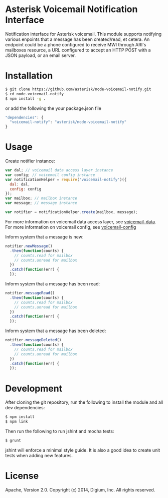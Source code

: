 # Asterisk Voicemail Notification Interface

Notification interface for Asterisk voicemail. This module supports notifying various enpoints that a message has been created/read, et cetera. An endpoint could be a phone configured to receive MWI through ARI's mailboxes resource, a URL configured to accept an HTTP POST with a JSON payload, or an email server.

# Installation

```bash
$ git clone https://github.com/asterisk/node-voicemail-notify.git
$ cd node-voicemail-notify
$ npm install -g .
```

or add the following the your package.json file

```JavaScript
"dependencies": {
  "voicemail-notify": "asterisk/node-voicemail-notify"
}
```

# Usage

Create notifier instance:

```JavaScript
var dal; // voicemail data access layer instance
var config; // voicemail config instance
var notificationHelper = require('voicemail-notify')({
  dal: dal,
  config: config
});
var mailbox; // mailbox instance
var message; // message instance

var notifier = notificationHelper.create(mailbox, message);
```

For more information on voicemail data access layer, see [voicemail-data](http://github.com/asterisk/node-voicemail-data). For more information on voicemail config, see [voicemail-config](http://github.com/asterisk/node-voicemail-config)

Inform system that a message is new:

```JavaScript
notifier.newMessage()
  .then(function(counts) {
    // counts.read for mailbox
    // counts.unread for mailbox
  })
  .catch(function(err) {
  });
```

Inform system that a message has been read:

```JavaScript
notifier.messageRead()
  .then(function(counts) {
    // counts.read for mailbox
    // counts.unread for mailbox
  })
  .catch(function(err) {
  });
```

Inform system that a message has been deleted:

```JavaScript
notifier.messageDeleted()
  .then(function(counts) {
    // counts.read for mailbox
    // counts.unread for mailbox
  })
  .catch(function(err) {
  });
```

# Development

After cloning the git repository, run the following to install the module and all dev dependencies:

```bash
$ npm install
$ npm link
```

Then run the following to run jshint and mocha tests:

```bash
$ grunt
```

jshint will enforce a minimal style guide. It is also a good idea to create unit tests when adding new features.

# License

Apache, Version 2.0. Copyright (c) 2014, Digium, Inc. All rights reserved.

